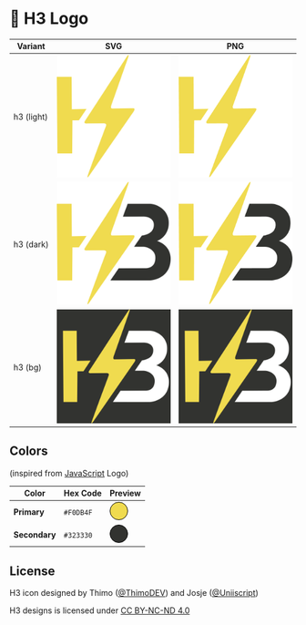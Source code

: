# 🎨 H3 Logo

<div align="center">

| Variant         | SVG                                      | PNG                                     |
|-----------------|------------------------------------------|-----------------------------------------|
| h3 (light)      | [<img src="./icons/h3_light.svg" width="200">](./icons/h3_light.svg) | [<img src="./icons/h3_light.png" width="200">](./icons/h3_light.png) |
| h3 (dark)       | [<img src="./icons/h3_dark.svg" width="200">](./icons/h3_dark.svg)  | [<img src="./icons/h3_dark.png" width="200">](./icons/h3_dark.png)  |
| h3 (bg)         | [<img src="./icons/h3_bg.svg" width="200">](./icons/h3_bg.svg)    | [<img src="./icons/h3_bg.png" width="200">](./icons/h3_bg.png)    |

</div>


## Colors

(inspired from [JavaScript](https://www.schemecolor.com/javascript-logo-colors.php) Logo)

| Color       | Hex Code   | Preview                                                                                   |
|-------------|------------|-------------------------------------------------------------------------------------------|
| **Primary** | `#F0DB4F`  | <div style="width: 30px; height: 30px; background-color: #F0DB4F; border-radius: 50%; display: inline-block; border: 1px solid #000;"></div> |
| **Secondary** | `#323330` | <div style="width: 30px; height: 30px; background-color: #323330; border-radius: 50%; display: inline-block; border: 1px solid #000;"></div> |

## License

H3 icon designed by Thimo ([@ThimoDEV](https://github.com/ThimoDEV)) and Josje ([@Uniiscript](https://github.com/Uniiscript))

<p xmlns:cc="http://creativecommons.org/ns#" xmlns:dct="http://purl.org/dc/terms/"><span property="dct:title">H3 designs</span> is licensed under <a href="https://creativecommons.org/licenses/by-nc-nd/4.0/?ref=chooser-v1" target="_blank" rel="license noopener noreferrer" style="display:inline-block;">CC BY-NC-ND 4.0<img style="height:22px!important;margin-left:3px;vertical-align:text-bottom;" src="https://mirrors.creativecommons.org/presskit/icons/cc.svg?ref=chooser-v1" alt=""><img style="height:22px!important;margin-left:3px;vertical-align:text-bottom;" src="https://mirrors.creativecommons.org/presskit/icons/by.svg?ref=chooser-v1" alt=""><img style="height:22px!important;margin-left:3px;vertical-align:text-bottom;" src="https://mirrors.creativecommons.org/presskit/icons/nc.svg?ref=chooser-v1" alt=""><img style="height:22px!important;margin-left:3px;vertical-align:text-bottom;" src="https://mirrors.creativecommons.org/presskit/icons/nd.svg?ref=chooser-v1" alt=""></a></p>
